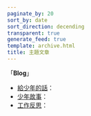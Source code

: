 ```yaml
---
paginate_by: 20
sort_by: date
sort_direction: decending
transparent: true
generate_feed: true
template: archive.html
title: 主題文章
---
```


「**Blog**」

- [給少年的話](/categories/gei-shao-nian-de-hua)：
- [少年故事](/categories/ge-an-fen-xiang)：
- [工作反思](/categories/gong-zuo-fan-si)：

